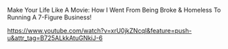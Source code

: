 
Make Your Life Like A Movie: How I Went From Being Broke & Homeless To Running A 7-Figure Business!

https://www.youtube.com/watch?v=xrU0jkZNcqI&feature=push-u&attr_tag=B725ALkkAtuGNkiJ-6

